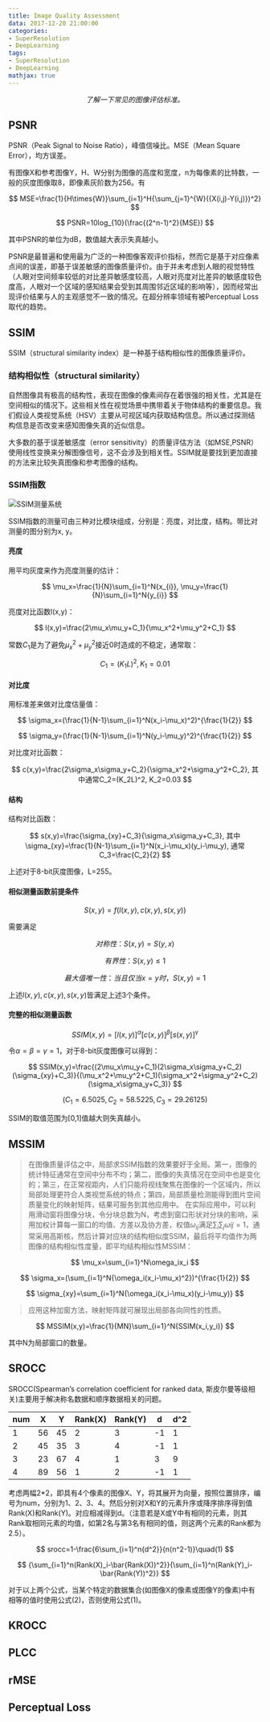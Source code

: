 ```yaml
---
title: Image Quality Assessment
data: 2017-12-20 21:00:00
categories:
- SuperResolution
- DeepLearning
tags:
- SuperResolution
- DeepLearning
mathjax: true
---
```


<center><i>了解一下常见的图像评估标准。</i></center>

<!-- more -->

## PSNR

PSNR（Peak Signal to Noise Ratio），峰值信噪比。MSE（Mean Square Error），均方误差。

有图像X和参考图像Y，H、W分别为图像的高度和宽度，n为每像素的比特数，一般的灰度图像取8，即像素灰阶数为256。有

$$
MSE=\frac{1}{H\times{W}}\sum_{i=1}^H{\sum_{j=1}^{W}({X(i,j)-Y(i,j)})^2}
$$

$$
PSNR=10log_{10}(\frac{(2^n-1)^2}{MSE})
$$

其中PSNR的单位为dB，数值越大表示失真越小。

PSNR是最普遍和使用最为广泛的一种图像客观评价指标，然而它是基于对应像素点间的误差，即基于误差敏感的图像质量评价。由于并未考虑到人眼的视觉特性（人眼对空间频率较低的对比差异敏感度较高，人眼对亮度对比差异的敏感度较色度高，人眼对一个区域的感知结果会受到其周围邻近区域的影响等），因而经常出现评价结果与人的主观感觉不一致的情况。在超分辨率领域有被Perceptual Loss取代的趋势。

## SSIM

SSIM（structural similarity index）是一种基于结构相似性的图像质量评价。

### 结构相似性（structural similarity）

自然图像具有极高的结构性，表现在图像的像素间存在着很强的相关性，尤其是在空间相似的情况下。这些相关性在视觉场景中携带着关于物体结构的重要信息。我们假设人类视觉系统（HSV）主要从可视区域内获取结构信息。所以通过探测结构信息是否改变来感知图像失真的近似信息。

大多数的基于误差敏感度（error sensitivity）的质量评估方法（如MSE,PSNR）使用线性变换来分解图像信号，这不会涉及到相关性。SSIM就是要找到更加直接的方法来比较失真图像和参考图像的结构。

### SSIM指数

![SSIM测量系统](https://raw.githubusercontent.com/mengyangniu/images/master/SSIM-system.jpg)

SSIM指数的测量可由三种对比模块组成，分别是：亮度，对比度，结构。带比对测量的图分别为x, y。

#### 亮度

用平均灰度来作为亮度测量的估计：

$$
\mu_x=\frac{1}{N}\sum_{i=1}^N{x_{i}}, \mu_y=\frac{1}{N}\sum_{i=1}^N{y_{i}}
$$

亮度对比函数l(x,y)：

$$
l(x,y)=\frac{2\mu_x\mu_y+C_1}{\mu_x^2+\mu_y^2+C_1}
$$

常数$C_1$是为了避免$\mu_x^2+\mu_y^2$接近0时造成的不稳定，通常取：

$$
C_1=(K_1L)^2, K_1=0.01
$$

#### 对比度

用标准差来做对比度估量值：

$$
\sigma_x=(\frac{1}{N-1}\sum_{i=1}^N(x_i-\mu_x)^2)^{\frac{1}{2}}
$$

$$
\sigma_y=(\frac{1}{N-1}\sum_{i=1}^N(y_i-\mu_y)^2)^{\frac{1}{2}}
$$

对比度对比函数：

$$
c(x,y)=\frac{2\sigma_x\sigma_y+C_2}{\sigma_x^2+\sigma_y^2+C_2}, 其中通常C_2=(K_2L)^2, K_2=0.03
$$

#### 结构

结构对比函数：

$$
s(x,y)=\frac{\sigma_{xy}+C_3}{\sigma_x\sigma_y+C_3}, 其中\sigma_{xy}=\frac{1}{N-1}\sum_{i=1}^N(x_i-\mu_x)(y_i-\mu_y), 通常C_3=\frac{C_2}{2}
$$

上述对于8-bit灰度图像，L=255。

#### 相似测量函数前提条件

$$
S(x,y)=f(l(x,y),c(x,y),s(x,y))
$$

需要满足

$$
对称性：S(x,y)=S(y,x)
$$

$$
有界性：S(x,y)\le1
$$

$$
最大值唯一性：当且仅当x=y时，S(x,y)=1
$$

上述$l(x,y), c(x,y), s(x,y)$皆满足上述3个条件。

#### 完整的相似测量函数

$$
SSIM(x,y)=[l(x,y)]^\alpha[c(x,y)]^\beta[s(x,y)]^\gamma
$$

令$\alpha=\beta=\gamma=1$，对于8-bit灰度图像可以得到：

$$
SSIM(x,y)=\frac{(2\mu_x\mu_y+C_1)(2\sigma_x\sigma_y+C_2)(\sigma_{xy}+C_3)}{(\mu_x^2+\mu_y^2+C_1)(\sigma_x^2+\sigma_y^2+C_2)(\sigma_x\sigma_y+C_3)}
$$

$$
(C_1=6.5025, C_2=58.5225, C_3=29.26125)
$$

SSIM的取值范围为[0,1]值越大则失真越小。

## MSSIM

> 在图像质量评估之中，局部求SSIM指数的效果要好于全局。第一，图像的统计特征通常在空间中分布不均；第二，图像的失真情况在空间中也是变化的；第三，在正常视距内，人们只能将视线聚焦在图像的一个区域内，所以局部处理更符合人类视觉系统的特点；第四，局部质量检测能得到图片空间质量变化的映射矩阵，结果可服务到其他应用中。
> 在实际应用中，可以利用滑动窗将图像分块，令分块总数为N，考虑到窗口形状对分块的影响，采用加权计算每一窗口的均值、方差以及协方差，权值$\omega_{ij}$满足$\sum_i\sum_j\omega{ij}=1$，通常采用高斯核，然后计算对应块的结构相似度SSIM，最后将平均值作为两图像的结构相似性度量，即平均结构相似性MSSIM： 

$$
\mu_x=\sum_{i=1}^N\omega_ix_i
$$

$$
\sigma_x=(\sum_{i=1}^N{\omega_i(x_i-\mu_x)^2})^{\frac{1}{2}}
$$

$$
\sigma_{xy}=\sum_{i=1}^N{\omega_i(x_i-\mu_x)(y_i-\mu_y)}
$$

> 应用这种加窗方法，映射矩阵就可展现出局部各向同性的性质。

$$
MSSIM(x,y)=\frac{1}{MN}\sum_{i=1}^N{SSIM(x_i,y_i)}
$$

其中N为局部窗口的数量。

## SROCC

SROCC(Spearman’s correlation coefficient for ranked data, 斯皮尔曼等级相关)主要用于解决称名数据和顺序数据相关的问题。

| num  | X    | Y    | Rank(X) | Rank(Y) | d    | d^2  |
| ---- | ---- | ---- | ------- | ------- | ---- | ---- |
| 1    | 56   | 45   | 2       | 3       | -1   | 1    |
| 2    | 45   | 35   | 3       | 4       | -1   | 1    |
| 3    | 23   | 67   | 4       | 1       | 3    | 9    |
| 4    | 89   | 56   | 1       | 2       | -1   | 1    |

考虑两幅2\*2，即具有4个像素的图像X、Y，将其展开为向量，按照位置排序，编号为num，分别为1、2、3、4。然后分别对X和Y的元素升序或降序排序得到值Rank(X)和Rank(Y)。对应相减得到d。（注意若是X或Y中有相同的元素，则其Rank取相同元素的均值，如第2名与第3名有相同的值，则这两个元素的Rank都为2.5）。

$$
srocc=1-\frac{6\sum_{i=1}^n{d^2}}{n(n^2-1)}\quad(1)
$$

$$
{\sum_{i=1}^n(Rank(X)_i-\bar{Rank(X))^2}}{\sum_{i=1}^n(Rank(Y)_i-\bar{Rank(Y))^2}}
$$

对于以上两个公式，当某个特定的数据集合(如图像X的像素或图像Y的像素)中有相等的值时使用公式(2)，否则使用公式(1)。

## KROCC



## PLCC



## rMSE



## Perceptual Loss

